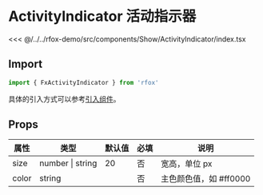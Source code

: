 # ActivityIndicator 活动指示器

<CodeDemo name="ActivityIndicator">

<<< @/../../rfox-demo/src/components/Show/ActivityIndicator/index.tsx

</CodeDemo>

## Import

```js
import { FxActivityIndicator } from 'rfox'
```

具体的引入方式可以参考[引入组件](../guide/import.md)。

## Props

| 属性  | 类型             | 默认值 | 必填 | 说明                   |
| ----- | ---------------- | ------ | ---- | ---------------------- |
| size  | number \| string | 20     | 否   | 宽高，单位 px          |
| color | string           |        | 否   | 主色颜色值，如 #ff0000 |
